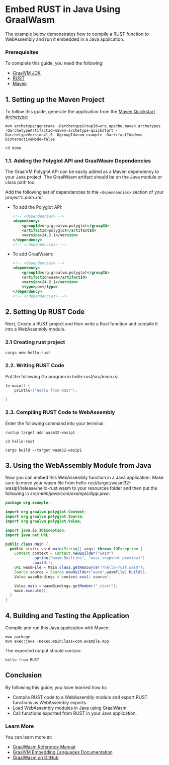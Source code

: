 # Embed RUST in Java Using GraalWasm

The example below demonstrates how to compile a RUST function to WebAssembly and run it embedded in a Java application.

### Prerequisites

To complete this guide, you need the following:
- [GraalVM JDK](https://www.graalvm.org/downloads/)
- [RUST](https://www.rust-lang.org/tools/install)
- [Maven](https://maven.apache.org/)

## 1. Setting up the Maven Project

To follow this guide, generate the application from the [Maven Quickstart Archetype](https://maven.apache.org/archetypes/maven-archetype-quickstart/):

```shell
mvn archetype:generate -DarchetypeGroupId=org.apache.maven.archetypes -DarchetypeArtifactId=maven-archetype-quickstart -DarchetypeVersion=1.5 -DgroupId=com.example -DartifactId=demo -DinteractiveMode=false
```
```shell
cd demo
```

### 1.1. Adding the Polyglot API and GraalWasm Dependencies

The GraalVM Polyglot API can be easily added as a Maven dependency to your Java project.
The GraalWasm artifact should be on the Java module or class path too.

Add the following set of dependencies to the `<dependencies>` section of your project's _pom.xml_:

- To add the Polyglot API:
    ```xml
    <!-- <dependencies> -->
    <dependency>
        <groupId>org.graalvm.polyglot</groupId>
        <artifactId>polyglot</artifactId>
        <version>24.2.1</version>
    </dependency>
    <!-- </dependencies> -->
    ```
- To add GraalWasm:
    ```xml
    <!-- <dependencies> -->
    <dependency>
        <groupId>org.graalvm.polyglot</groupId>
        <artifactId>wasm</artifactId>
        <version>24.2.1</version>
        <type>pom</type>
    </dependency>
    <!-- </dependencies> -->
    ```

## 2. Setting Up RUST Code

Next, Create a RUST project and then write a Rust function and compile it into a WebAssembly module.

### 2.1  Creating rust project
```BASH
cargo new hello-rust

```

### 2.2. Writing RUST Code

Put the following Go program in _hello-rust/src/main.rs_:

```c
fn main() {
    println!("hello from RUST");

}

```


### 2.3. Compiling RUST Code to WebAssembly

Enter the following command into your terminal:
```shell
rustup target add wasm32-wasip1

```
```shell
cd hello-rust
```
```shell
cargo build --target wasm32-wasip1
```


## 3. Using the WebAssembly Module from Java

Now you can embed this WebAssembly function in a Java application. Make sure to move your wasm file from hello-rust/target/wasm32-wasip1/release/hello-rust.wasm to your resources folder and then put the following in _src/main/java/com/example/App.java_:

```java
package org.example;

import org.graalvm.polyglot.Context;
import org.graalvm.polyglot.Source;
import org.graalvm.polyglot.Value;

import java.io.IOException;
import java.net.URL;

public class Main {
  public static void main(String[] args) throws IOException {
    Context context = Context.newBuilder("wasm")
            .option("wasm.Builtins", "wasi_snapshot_preview1")
            .build();
    URL wasmFile = Main.class.getResource("/hello-rust.wasm");
    Source source = Source.newBuilder("wasm",wasmFile).build();
    Value wasmBindings = context.eval( source);

    Value main = wasmBindings.getMember("_start");
    main.execute();
  }
}
```

## 4. Building and Testing the Application

Compile and run this Java application with Maven:

```shell
mvw package
mvn exec:java -Dexec.mainClass=com.example.App
```

The expected output should contain:
```
hello from RUST
```

## Conclusion

By following this guide, you have learned how to:
* Compile RUST code to a WebAssembly module and export RUST functions as WebAssembly exports.
* Load WebAssembly modules in Java using GraalWasm.
* Call functions exported from RUST in your Java application.

### Learn More

You can learn more at:
* [GraalWasm Reference Manual](https://www.graalvm.org/latest/reference-manual/wasm/)
* [GraalVM Embedding Languages Documentation](https://www.graalvm.org/jdk23/reference-manual/embed-languages/)
* [GraalWasm on GitHub](https://github.com/oracle/graal/tree/master/wasm)